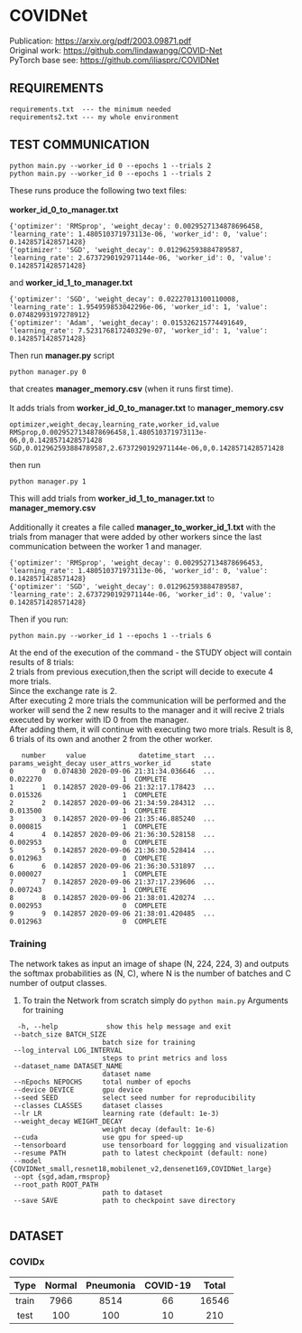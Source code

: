 # COVIDNet

Publication: https://arxiv.org/pdf/2003.09871.pdf <br>
Original work: https://github.com/lindawangg/COVID-Net <br>
PyTorch base see: https://github.com/iliasprc/COVIDNet


## REQUIREMENTS
```
requirements.txt  --- the minimum needed
requirements2.txt --- my whole environment
```
## TEST COMMUNICATION
```
python main.py --worker_id 0 --epochs 1 --trials 2
python main.py --worker_id 0 --epochs 1 --trials 2
```
These runs produce the following two text files: <br>
<br>
**worker_id_0_to_manager.txt**

```
{'optimizer': 'RMSprop', 'weight_decay': 0.0029527134878696458, 'learning_rate': 1.480510371973113e-06, 'worker_id': 0, 'value': 0.1428571428571428}
{'optimizer': 'SGD', 'weight_decay': 0.012962593884789587, 'learning_rate': 2.6737290192971144e-06, 'worker_id': 0, 'value': 0.1428571428571428}
```
and **worker_id_1_to_manager.txt**
```
{'optimizer': 'SGD', 'weight_decay': 0.02227013100110008, 'learning_rate': 1.954959853042296e-06, 'worker_id': 1, 'value': 0.07482993197278912}
{'optimizer': 'Adam', 'weight_decay': 0.015326215774491649, 'learning_rate': 7.523176817240329e-07, 'worker_id': 1, 'value': 0.1428571428571428}
```

Then run **manager.py** script
```
python manager.py 0
```

that creates **manager_memory.csv** (when it runs first time). <br>
<br>
It adds trials from **worker_id_0_to_manager.txt** to **manager_memory.csv**

```
optimizer,weight_decay,learning_rate,worker_id,value
RMSprop,0.0029527134878696458,1.480510371973113e-06,0,0.1428571428571428
SGD,0.012962593884789587,2.6737290192971144e-06,0,0.1428571428571428
```
then run

```
python manager.py 1
```
This will add trials from **worker_id_1_to_manager.txt** to **manager_memory.csv**  <br>
<br>
Additionally it creates a file called **manager_to_worker_id_1.txt** with the trials from manager that
were added by other workers since the last communication between the worker 1 and manager.

```
{'optimizer': 'RMSprop', 'weight_decay': 0.0029527134878696453, 'learning_rate': 1.480510371973113e-06, 'worker_id': 0, 'value': 0.1428571428571428}
{'optimizer': 'SGD', 'weight_decay': 0.012962593884789587, 'learning_rate': 2.6737290192971144e-06, 'worker_id': 0, 'value': 0.1428571428571428}

```
Then if you run:
```
python main.py --worker_id 1 --epochs 1 --trials 6
```
At the end of the execution of the command - the STUDY object will contain results of 8 trials:<br>
2 trials from previous execution,then the script will decide to execute 4 more trials. <br>
Since the exchange rate is 2.<br>
After executing 2 more trials the communication will be performed and the worker will send the 2 new results to the manager and it will recive 2 trials executed by worker with ID 0 from the manager. <br>
After adding them, it will continue with executing two more trials. Result is 8, 6 trials of its own and another 2 from the other worker.
```
   number     value             datetime_start  ... params_weight_decay user_attrs_worker_id     state
0       0  0.074830 2020-09-06 21:31:34.036646  ...            0.022270                    1  COMPLETE
1       1  0.142857 2020-09-06 21:32:17.178423  ...            0.015326                    1  COMPLETE
2       2  0.142857 2020-09-06 21:34:59.284312  ...            0.013500                    1  COMPLETE
3       3  0.142857 2020-09-06 21:35:46.885240  ...            0.000815                    1  COMPLETE
4       4  0.142857 2020-09-06 21:36:30.528158  ...            0.002953                    0  COMPLETE
5       5  0.142857 2020-09-06 21:36:30.528414  ...            0.012963                    0  COMPLETE
6       6  0.142857 2020-09-06 21:36:30.531897  ...            0.000027                    1  COMPLETE
7       7  0.142857 2020-09-06 21:37:17.239606  ...            0.007243                    1  COMPLETE
8       8  0.142857 2020-09-06 21:38:01.420274  ...            0.002953                    0  COMPLETE
9       9  0.142857 2020-09-06 21:38:01.420485  ...            0.012963                    0  COMPLETE

```

### Training

The network takes as input an image of shape (N, 224, 224, 3) and outputs the softmax probabilities as (N, C), where N is the number of batches and C number of output classes.

1. To train the Network from scratch simply do `python main.py` 
 Arguments for training 
 ```
   -h, --help            show this help message and exit
  --batch_size BATCH_SIZE
                        batch size for training
  --log_interval LOG_INTERVAL
                        steps to print metrics and loss
  --dataset_name DATASET_NAME
                        dataset name
  --nEpochs NEPOCHS     total number of epochs
  --device DEVICE       gpu device
  --seed SEED           select seed number for reproducibility
  --classes CLASSES     dataset classes
  --lr LR               learning rate (default: 1e-3)
  --weight_decay WEIGHT_DECAY
                        weight decay (default: 1e-6)
  --cuda                use gpu for speed-up
  --tensorboard         use tensorboard for loggging and visualization
  --resume PATH         path to latest checkpoint (default: none)
  --model {COVIDNet_small,resnet18,mobilenet_v2,densenet169,COVIDNet_large}
  --opt {sgd,adam,rmsprop}
  --root_path ROOT_PATH
                        path to dataset
  --save SAVE           path to checkpoint save directory


```

## DATASET


###  COVIDx 



|  Type | Normal | Pneumonia | COVID-19 | Total |
|:-----:|:------:|:---------:|:--------:|:-----:|
| train |  7966  |    8514   |    66    | 16546 |
|  test |   100  |     100   |    10    |   210 |
